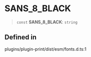 # SANS_8_BLACK

> `const` **SANS_8_BLACK**: `string`

## Defined in

plugins/plugin-print/dist/esm/fonts.d.ts:1
